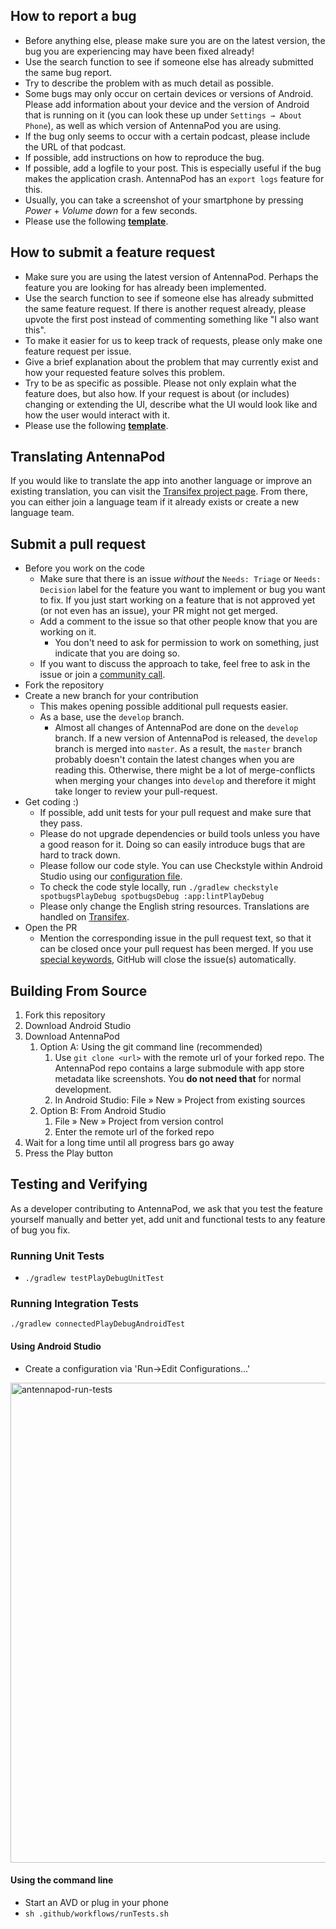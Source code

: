 How to report a bug
-------------------
- Before anything else, please make sure you are on the latest version, the bug you are experiencing may have been fixed already!
- Use the search function to see if someone else has already submitted the same bug report.
- Try to describe the problem with as much detail as possible.
- Some bugs may only occur on certain devices or versions of Android. Please add information about your device and the version of Android that is running on it (you can look these up under `Settings → About Phone`), as well as which version of AntennaPod you are using.
- If the bug only seems to occur with a certain podcast, please include the URL of that podcast.
- If possible, add instructions on how to reproduce the bug.
- If possible, add a logfile to your post. This is especially useful if the bug makes the application crash. AntennaPod has an `export logs` feature for this.
- Usually, you can take a screenshot of your smartphone by pressing *Power* + *Volume down* for a few seconds.
- Please use the following **[template](https://github.com/AntennaPod/AntennaPod/issues/new?assignees=&labels=Type%3A+Possible+bug&template=bug_report.yml)**.


How to submit a feature request
-------------------------------
- Make sure you are using the latest version of AntennaPod. Perhaps the feature you are looking for has already been implemented.
- Use the search function to see if someone else has already submitted the same feature request. If there is another request already, please upvote the first post instead of commenting something like "I also want this".
- To make it easier for us to keep track of requests, please only make one feature request per issue.
- Give a brief explanation about the problem that may currently exist and how your requested feature solves this problem.
- Try to be as specific as possible. Please not only explain what the feature does, but also how. If your request is about (or includes) changing or extending the UI, describe what the UI would look like and how the user would interact with it.
- Please use the following **[template](https://github.com/AntennaPod/AntennaPod/issues/new?assignees=&labels=&template=feature_request.yml)**. 


Translating AntennaPod
----------------------
If you would like to translate the app into another language or improve an existing translation, you can visit the [Transifex project page](https://www.transifex.com/antennapod/antennapod/). From there, you can either join a language team if it already exists or create a new language team.


Submit a pull request
---------------------
- Before you work on the code
  - Make sure that there is an issue *without* the `Needs: Triage` or `Needs: Decision` label for the feature you want to implement or bug you want to fix. If you just start working on a feature that is not approved yet (or not even has an issue), your PR might not get merged.
  - Add a comment to the issue so that other people know that you are working on it.
    - You don't need to ask for permission to work on something, just indicate that you are doing so.
  - If you want to discuss the approach to take, feel free to ask in the issue or join a [community call](https://antennapod.org/events/community-meeting).
- Fork the repository
- Create a new branch for your contribution
  - This makes opening possible additional pull requests easier.
  - As a base, use the `develop` branch.
    - Almost all changes of AntennaPod are done on the `develop` branch. If a new version of AntennaPod is released, the `develop` branch is merged into `master`. As a result, the `master` branch probably doesn't contain the latest changes when you are reading this. Otherwise, there might be a lot of merge-conflicts when merging your changes into `develop` and therefore it might take longer to review your pull-request.
- Get coding :)
  - If possible, add unit tests for your pull request and make sure that they pass.
  - Please do not upgrade dependencies or build tools unless you have a good reason for it. Doing so can easily introduce bugs that are hard to track down.
  - Please follow our code style. You can use Checkstyle within Android Studio using our [configuration file](https://github.com/AntennaPod/AntennaPod/blob/develop/config/checkstyle/checkstyle.xml).
  - To check the code style locally, run `./gradlew checkstyle spotbugsPlayDebug spotbugsDebug :app:lintPlayDebug`
  - Please only change the English string resources. Translations are handled on [Transifex](https://www.transifex.com/antennapod/antennapod/).
- Open the PR
  - Mention the corresponding issue in the pull request text, so that it can be closed once your pull request has been merged. If you use [special keywords](https://docs.github.com/en/issues/tracking-your-work-with-issues/linking-a-pull-request-to-an-issue), GitHub will close the issue(s) automatically.


Building From Source
--------------------------
1. Fork this repository
1. Download Android Studio
1. Download AntennaPod
   1. Option A: Using the git command line (recommended)
       1. Use `git clone <url>` with the remote url of your forked repo.
          The AntennaPod repo contains a large submodule with app store metadata like screenshots.
          You **do not need that** for normal development.
       1. In Android Studio: File » New » Project from existing sources
   1. Option B: From Android Studio
       1. File » New » Project from version control
       1. Enter the remote url of the forked repo
1. Wait for a long time until all progress bars go away
1. Press the Play button

Testing and Verifying
--------------------------
As a developer contributing to AntennaPod, we ask that you test the feature yourself manually and better yet, add unit and functional tests to any feature of bug you fix.

### Running Unit Tests
* `./gradlew testPlayDebugUnitTest`

### Running Integration Tests
`./gradlew connectedPlayDebugAndroidTest`

#### Using Android Studio
* Create a configuration via 'Run->Edit Configurations...'

<img width="768" alt="antennapod-run-tests"
src="https://user-images.githubusercontent.com/149837/105122859-e1317180-5a8b-11eb-8d45-d54a3b051a9b.png">

#### Using the command line
* Start an AVD or plug in your phone
* `sh .github/workflows/runTests.sh`

